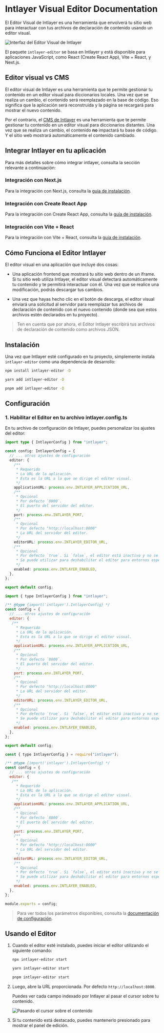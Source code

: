 # Intlayer Visual Editor Documentation

El Editor Visual de Intlayer es una herramienta que envolverá tu sitio web para interactuar con tus archivos de declaración de contenido usando un editor visual.

![Interfaz del Editor Visual de Intlayer](https://github.com/aymericzip/intlayer/blob/main/docs/assets/visual_editor.gif)

El paquete `intlayer-editor` se basa en Intlayer y está disponible para aplicaciones JavaScript, como React (Create React App), Vite + React, y Next.js.

## Editor visual vs CMS

El editor visual de Intlayer es una herramienta que te permite gestionar tu contenido en un editor visual para diccionarios locales. Una vez que se realiza un cambio, el contenido será reemplazado en la base de código. Eso significa que la aplicación será reconstruida y la página se recargará para mostrar el nuevo contenido.

Por el contrario, el [CMS de Intlayer](https://github.com/aymericzip/intlayer/blob/main/docs/es/intlayer_CMS.md) es una herramienta que te permite gestionar tu contenido en un editor visual para diccionarios distantes. Una vez que se realiza un cambio, el contenido **no** impactará tu base de código. Y el sitio web mostrará automáticamente el contenido cambiado.

## Integrar Intlayer en tu aplicación

Para más detalles sobre cómo integrar intlayer, consulta la sección relevante a continuación:

### Integración con Next.js

Para la integración con Next.js, consulta la [guía de instalación](https://github.com/aymericzip/intlayer/blob/main/docs/es/intlayer_with_nextjs_15.md).

### Integración con Create React App

Para la integración con Create React App, consulta la [guía de instalación](https://github.com/aymericzip/intlayer/blob/main/docs/es/intlayer_with_create_react_app.md).

### Integración con Vite + React

Para la integración con Vite + React, consulta la [guía de instalación](https://github.com/aymericzip/intlayer/blob/main/docs/es/intlayer_with_vite+react.md).

## Cómo Funciona el Editor Intlayer

El editor visual en una aplicación que incluye dos cosas:

- Una aplicación frontend que mostrará tu sitio web dentro de un iframe. Si tu sitio web utiliza Intlayer, el editor visual detectará automáticamente tu contenido y te permitirá interactuar con él. Una vez que se realice una modificación, podrás descargar tus cambios.

- Una vez que hayas hecho clic en el botón de descarga, el editor visual enviará una solicitud al servidor para reemplazar tus archivos de declaración de contenido con el nuevo contenido (donde sea que estos archivos estén declarados en tu proyecto).

> Ten en cuenta que por ahora, el Editor Intlayer escribirá tus archivos de declaración de contenido como archivos JSON.

## Instalación

Una vez que Intlayer esté configurado en tu proyecto, simplemente instala `intlayer-editor` como una dependencia de desarrollo:

```bash packageManager="npm"
npm install intlayer-editor -D
```

```bash packageManager="yarn"
yarn add intlayer-editor -D
```

```bash packageManager="pnpm"
pnpm add intlayer-editor -D
```

## Configuración

### 1. Habilitar el Editor en tu archivo intlayer.config.ts

En tu archivo de configuración de Intlayer, puedes personalizar los ajustes del editor:

```typescript fileName="intlayer.config.ts" codeFormat="typescript"
import type { IntlayerConfig } from "intlayer";

const config: IntlayerConfig = {
  // ... otros ajustes de configuración
  editor: {
    /**
     * Requerido
     * La URL de la aplicación.
     * Esta es la URL a la que se dirige el editor visual.
     */
    applicationURL: process.env.INTLAYER_APPLICATION_URL,
    /**
     * Opcional
     * Por defecto `8000`.
     * El puerto del servidor del editor.
     */
    port: process.env.INTLAYER_PORT,
    /**
     * Opcional
     * Por defecto "http://localhost:8000"
     * La URL del servidor del editor.
     */
    editorURL: process.env.INTLAYER_EDITOR_URL,
    /**
     * Opcional
     * Por defecto `true`. Si `false`, el editor está inactivo y no se puede acceder.
     * Se puede utilizar para deshabilitar el editor para entornos específicos por razones de seguridad, como producción.
     */
    enabled: process.env.INTLAYER_ENABLED,
  },
};

export default config;
```

```javascript fileName="intlayer.config.mjs" codeFormat="esm"
import { type IntlayerConfig } from "intlayer";

/** @type {import('intlayer').IntlayerConfig} */
const config = {
  // ... otros ajustes de configuración
  editor: {
   /**
     * Requerido
     * La URL de la aplicación.
     * Esta es la URL a la que se dirige el editor visual.
     */
    applicationURL: process.env.INTLAYER_APPLICATION_URL,
    /**
     * Opcional
     * Por defecto `8000`.
     * El puerto del servidor del editor.
     */
    port: process.env.INTLAYER_PORT,
    /**
     * Opcional
     * Por defecto "http://localhost:8000"
     * La URL del servidor del editor.
     */
    editorURL: process.env.INTLAYER_EDITOR_URL,
    /**
     * Opcional
     * Por defecto `true`. Si `false`, el editor está inactivo y no se puede acceder.
     * Se puede utilizar para deshabilitar el editor para entornos específicos por razones de seguridad, como producción.
     */
    enabled: process.env.INTLAYER_ENABLED,
  },
};

export default config;
```

```javascript fileName="intlayer.config.cjs" codeFormat="commonjs"
const { type IntlayerConfig } = require("intlayer");

/** @type {import('intlayer').IntlayerConfig} */
const config = {
  // ... otros ajustes de configuración
  editor: {
   /**
     * Requerido
     * La URL de la aplicación.
     * Esta es la URL a la que se dirige el editor visual.
     */
    applicationURL: process.env.INTLAYER_APPLICATION_URL,
    /**
     * Opcional
     * Por defecto `8000`.
     * El puerto del servidor del editor.
     */
    port: process.env.INTLAYER_PORT,
    /**
     * Opcional
     * Por defecto "http://localhost:8000"
     * La URL del servidor del editor.
     */
    editorURL: process.env.INTLAYER_EDITOR_URL,
    /**
     * Opcional
     * Por defecto `true`. Si `false`, el editor está inactivo y no se puede acceder.
     * Se puede utilizar para deshabilitar el editor para entornos específicos por razones de seguridad, como producción.
     */
    enabled: process.env.INTLAYER_ENABLED,
  },
};

module.exports = config;
```

> Para ver todos los parámetros disponibles, consulta la [documentación de configuración](https://github.com/aymericzip/intlayer/blob/main/docs/es/configuration.md).

## Usando el Editor

1. Cuando el editor esté instalado, puedes iniciar el editor utilizando el siguiente comando:

   ```bash packageManager="npm"
   npx intlayer-editor start
   ```

   ```bash packageManager="yarn"
   yarn intlayer-editor start
   ```

   ```bash packageManager="pnpm"
   pnpm intlayer-editor start
   ```

2. Luego, abre la URL proporcionada. Por defecto `http://localhost:8000`.

   Puedes ver cada campo indexado por Intlayer al pasar el cursor sobre tu contenido.

   ![Pasando el cursor sobre el contenido](https://github.com/aymericzip/intlayer/blob/main/docs/assets/intlayer_editor_hover_content.png)

3. Si tu contenido está destacado, puedes mantenerlo presionado para mostrar el panel de edición.
